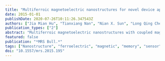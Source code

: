 ```yaml
---
title: "Multiferroic magnetoelectric nanostructures for novel device applications"
date: 2015-01-01
publishDate: 2020-07-26T10:11:26.347543Z
authors: ["Jia Mian Hu", "Tianxiang Nan", "Nian X. Sun", "Long Qing Chen"]
publication_types: ["2"]
abstract: "Multiferroic magnetoelectric nanostructures with coupled magnetization and electric polarization across their interfaces have stimulated intense research activities over the past decade. Such interface-based magnetoelectric coupling can be exploited to significantly improve the performance of many devices such as memories, tunable radio-frequency/microwave devices, and magnetic sensors. In this article, we introduce a number of current or developing technologies and discuss their limitations. We describe how the use of magnetoelectric nanostructures can overcome these limitations to optimize device performance. We also present challenges that need to be addressed in pursuing practical applications of magnetoelectric devices."
featured: false
publication: "*MRS Bull.*"
tags: ["Nanostructure", "ferroelectric", "magnetic", "memory", "sensor"]
doi: "10.1557/mrs.2015.195"
---
```


